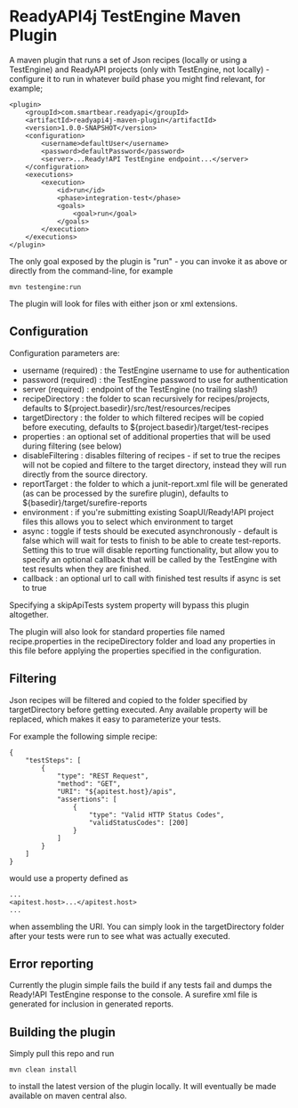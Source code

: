# ReadyAPI4j TestEngine Maven Plugin

A maven plugin that runs a set of Json recipes (locally or using a TestEngine) and ReadyAPI projects (only with TestEngine, not locally) - 
configure it to run in whatever build phase you might find relevant, for example;

```
<plugin>
    <groupId>com.smartbear.readyapi</groupId>
    <artifactId>readyapi4j-maven-plugin</artifactId>
    <version>1.0.0-SNAPSHOT</version>
    <configuration>
        <username>defaultUser</username>
        <password>defaultPassword</password>
        <server>...Ready!API TestEngine endpoint...</server>
    </configuration>
    <executions>
        <execution>
            <id>run</id>
            <phase>integration-test</phase>
            <goals>
                <goal>run</goal>
            </goals>
        </execution>
    </executions>
</plugin>
```

The only goal exposed by the plugin is "run" - you can invoke it as above or directly from the command-line, for example

```
mvn testengine:run 
```

The plugin will look for files with either json or xml extensions.

## Configuration

Configuration parameters are:

* username (required) : the TestEngine username to use for authentication
* password (required) : the TestEngine password to use for authentication
* server (required) : endpoint of the TestEngine (no trailing slash!)
* recipeDirectory : the folder to scan recursively for recipes/projects, defaults to ${project.basedir}/src/test/resources/recipes
* targetDirectory : the folder to which filtered recipes will be copied before executing, defaults
to ${project.basedir}/target/test-recipes
* properties : an optional set of additional properties that will be used during filtering (see below)
* disableFiltering : disables filtering of recipes - if set to true the recipes will not be copied and filtere
to the target directory, instead they will run directly from the source directory.
* reportTarget : the folder to which a junit-report.xml file will be generated (as can be processed by 
the surefire plugin), defaults to ${basedir}/target/surefire-reports
* environment : if you're submitting existing SoapUI/Ready!API project files this allows you to select which environment 
to target
* async : toggle if tests should be executed asynchronously - default is false which will wait for tests to finish 
 to be able to create test-reports. Setting this to true will disable reporting functionality, but allow you 
to specify an optional callback that will be called by the TestEngine with test results when they are finished.
* callback : an optional url to call with finished test results if async is set to true 

Specifying a skipApiTests system property will bypass this plugin altogether.

The plugin will also look for standard properties file named recipe.properties in the recipeDirectory folder and
load any properties in this file before applying the properties specified in the configuration.

## Filtering

Json recipes will be filtered and copied to the folder specified by targetDirectory before getting executed. 
Any available property will be replaced, which makes it easy to parameterize your tests.

For example the following simple recipe:

```
{
    "testSteps": [
        {
            "type": "REST Request",
            "method": "GET",
            "URI": "${apitest.host}/apis",
            "assertions": [
                {
                    "type": "Valid HTTP Status Codes",
                    "validStatusCodes": [200]
                }
            ]
        }
    ]
}
```

would use a property defined as 

```
...
<apitest.host>...</apitest.host>
...
```              

when assembling the URI. You can simply look in the targetDirectory folder after your tests were run to see what was 
actually executed.

## Error reporting

Currently the plugin simple fails the build if any tests fail and dumps the Ready!API TestEngine 
response to the console. A surefire xml file is generated for inclusion in generated reports.

## Building the plugin

Simply pull this repo and run 

```
mvn clean install
```

to install the latest version of the plugin locally. It will eventually be made available on maven central also.

